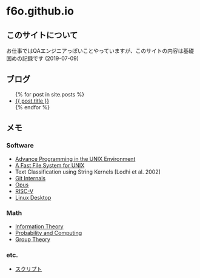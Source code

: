 # f6o.github.io

## このサイトについて

お仕事ではQAエンジニアっぽいことやっていますが、このサイトの内容は基礎固めの記録です (2019-07-09)

## ブログ

<ul>
{% for post in site.posts %}
<li class="post" data-post-date="{{ post.date }}">
  <a href="{{ post.url }}">{{ post.title }}</a>
</li>
{% endfor %}
</ul>

## メモ

### Software

* [Advance Programming in the UNIX Environment](./apue)
* [A Fast File System for UNIX](./fastfilesystemforunix)
* Text Classification using String Kernels [Lodhi et al. 2002]
* [Git Internals](./git_internals)
* [Opus](./opus)
* [RISC-V](./riscv)
* [Linux Desktop](./desktop)

### Math

* [Information Theory](./informationtheory)
* [Probability and Computing](./probability)
* [Group Theory](./groups)

### etc.

* [スクリプト](./scripts)
